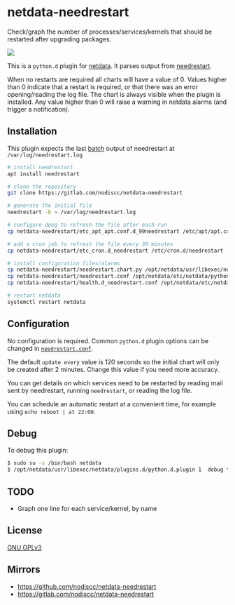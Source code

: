 # netdata-needrestart

Check/graph the number of processes/services/kernels that should be restarted after upgrading packages.

![](https://i.imgur.com/ebD2MTW.png)

This is a `python.d` plugin for [netdata](https://my-netdata.io/). It parses output from [needrestart](https://fiasko.io/tag/needrestart.html).

When no restarts are required all charts will have a value of 0. Values higher than 0 indicate that a restart is required, or that there was an error opening/reading the log file. The chart is always visible when the plugin is installed. Any value higher than 0 will raise a warning in netdata alarms (and trigger a notification).


## Installation

This plugin expects the last [batch](https://github.com/liske/needrestart/blob/master/README.batch.md) output of needrestart at `/var/log/needrestart.log`


```bash
# install needrestart
apt install needrestart

# clone the repository
git clone https://gitlab.com/nodiscc/netdata-needrestart

# generate the initial file
needrestart -b > /var/log/needrestart.log

# configure dpkg to refresh the file after each run
cp netdata-needrestart/etc_apt_apt.conf.d_99needrestart /etc/apt/apt.conf.d/99needrestart

# add a cron job to refresh the file every 30 minutes
cp netdata-needrestart/etc_cron.d_needrestart /etc/cron.d/needrestart

# install configuration files/alarms
cp netdata-needrestart/needrestart.chart.py /opt/netdata/usr/libexec/netdata/python.d/
cp netdata-needrestart/needrestart.conf /opt/netdata/etc/netdata/python.d/
cp netdata-needrestart/health.d_needrestart.conf /opt/netdata/etc/netdata/health.d/needrestart.conf

# restart netdata
systemctl restart netdata

```


## Configuration

No configuration is required. Common `python.d` plugin options can be changed in [`needrestart.conf`](needrestart.conf).

The default `update every` value is 120 seconds so the initial chart will only be created after 2 minutes. Change this value if you need more accuracy.

You can get details on which services need to be restarted by reading mail sent by needrestart, running `needrestart`, or reading the log file.

You can schedule an automatic restart at a convenient time, for example using `echo reboot | at 22:00`.


## Debug

To debug this plugin:

```bash
$ sudo su -s /bin/bash netdata
$ /opt/netdata/usr/libexec/netdata/plugins.d/python.d.plugin 1  debug trace needrestart
```

## TODO

- Graph one line for each service/kernel, by name

## License

[GNU GPLv3](LICENSE)

## Mirrors

- https://github.com/nodiscc/netdata-needrestart
- https://gitlab.com/nodiscc/netdata-needrestart

